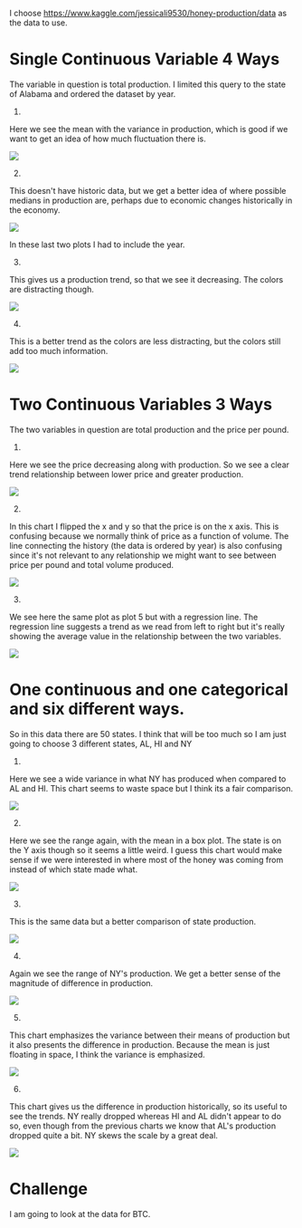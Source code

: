I choose https://www.kaggle.com/jessicali9530/honey-production/data as the data to use.

# Single Continuous Variable 4 Ways
The variable in question is total production.  I limited this query to the state of Alabama and ordered the dataset by year.

1.
Here we see the mean with the variance in production, which is good if we want to get an idea of how much fluctuation there is.

![](https://github.com/alexanderlee08/data-science-unit-1/blob/master/lesson%203%20drill/plot%201%20boxplot.png)

2.
This doesn't have historic data, but we get a better idea of where possible medians in production are, perhaps due to economic changes historically in the economy.

![](https://github.com/alexanderlee08/data-science-unit-1/blob/master/lesson%203%20drill/plot%202%20hist.png)

In these last two plots I had to include the year.

3.
This gives us a production trend, so that we see it decreasing.  The colors are distracting though.

![](https://github.com/alexanderlee08/data-science-unit-1/blob/master/lesson%203%20drill/plot%203%20bar.png)

4.
This is a better trend as the colors are less distracting, but the colors still add too much information.

![](https://github.com/alexanderlee08/data-science-unit-1/blob/master/lesson%203%20drill/plot%204%20point.png)


# Two Continuous Variables 3 Ways

The two variables in question are total production and the price per pound.

1.
Here we see the price decreasing along with production.  So we see a clear trend relationship between lower price and greater production.

![](https://github.com/alexanderlee08/data-science-unit-1/blob/master/lesson%203%20drill/plot%205.png)

2. 
In this chart I flipped the x and y so that the price is on the x axis.  This is confusing because we normally think of price as a function of volume.  The line connecting the history (the data is ordered by year) is also confusing since it's not relevant to any relationship we might want to see between price per pound and total volume produced.

![](https://github.com/alexanderlee08/data-science-unit-1/blob/master/lesson%203%20drill/plot%206.png)

3.
We see here the same plot as plot 5 but with a regression line.  The regression line suggests a trend as we read from left to right but it's really showing the average value in the relationship between the two variables.

![](https://github.com/alexanderlee08/data-science-unit-1/blob/master/lesson%203%20drill/plot%207.png)


# One continuous and one categorical and six different ways.

So in this data there are 50 states.  I think that will be too much so I am just going to choose 3 different states, AL, HI and NY

1.
Here we see a wide variance in what NY has produced when compared to AL and HI.  This chart seems to waste space but I think its a fair comparison.

![](https://github.com/alexanderlee08/data-science-unit-1/blob/master/lesson%203%20drill/plot%208%20v2.png)

2.
Here we see the range again, with the mean in a box plot.  The state is on the Y axis though so it seems a little weird.  I guess this chart would make sense if we were interested in where most of the honey was coming from instead of which state made what.

![](https://github.com/alexanderlee08/data-science-unit-1/blob/master/lesson%203%20drill/plot%209.png)

3.
This is the same data but a better comparison of state production.

![](https://github.com/alexanderlee08/data-science-unit-1/blob/master/lesson%203%20drill/plot%2010.png)

4.
Again we see the range of NY's production.  We get a better sense of the magnitude of difference in production.

![](https://github.com/alexanderlee08/data-science-unit-1/blob/master/lesson%203%20drill/plot%2011.png)

5.
This chart emphasizes the variance between their means of production but it also presents the difference in production.  Because the mean is just floating in space, I think the variance is emphasized.

![](https://github.com/alexanderlee08/data-science-unit-1/blob/master/lesson%203%20drill/plot%2012.png)

6.
This chart gives us the difference in production historically, so its useful to see the trends.  NY really dropped whereas HI and AL didn't appear to do so, even though from the previous charts we know that AL's production dropped quite a bit.  NY skews the scale by a great deal.

![](https://github.com/alexanderlee08/data-science-unit-1/blob/master/lesson%203%20drill/plot%2013.png)

# Challenge

I am going to look at the data for BTC.


